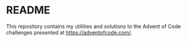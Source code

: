 # README

This repository contains my utilities and solutions to the Advent of Code challenges presented at https://adventofcode.com/.
